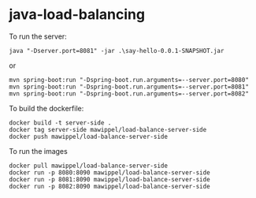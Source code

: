 # java-load-balancing

To run the server:

```
java "-Dserver.port=8081" -jar .\say-hello-0.0.1-SNAPSHOT.jar
```
or
```
mvn spring-boot:run "-Dspring-boot.run.arguments=--server.port=8080"
mvn spring-boot:run "-Dspring-boot.run.arguments=--server.port=8081"
mvn spring-boot:run "-Dspring-boot.run.arguments=--server.port=8082"
```

To build the dockerfile:

```
docker build -t server-side .
docker tag server-side mawippel/load-balance-server-side
docker push mawippel/load-balance-server-side
```

To run the images

```
docker pull mawippel/load-balance-server-side
docker run -p 8080:8090 mawippel/load-balance-server-side
docker run -p 8081:8090 mawippel/load-balance-server-side
docker run -p 8082:8090 mawippel/load-balance-server-side
```
